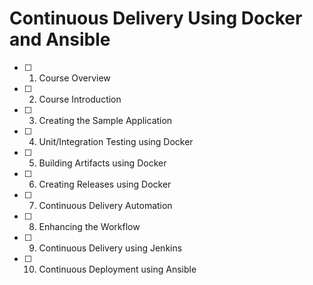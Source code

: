 # Continuous Delivery Using Docker and Ansible

- [ ] 01. Course Overview
- [ ] 02. Course Introduction
- [ ] 03. Creating the Sample Application
- [ ] 04. Unit/Integration Testing using Docker
- [ ] 05. Building Artifacts using Docker
- [ ] 06. Creating Releases using Docker
- [ ] 07. Continuous Delivery Automation
- [ ] 08. Enhancing the Workflow
- [ ] 09. Continuous Delivery using Jenkins
- [ ] 10. Continuous Deployment using Ansible

